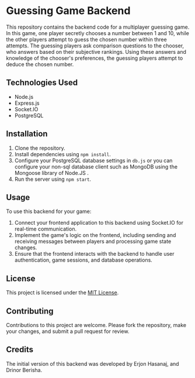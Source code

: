 # Guessing Game Backend

This repository contains the backend code for a multiplayer guessing game. In this game, one player secretly chooses a number between 1 and 10, while the other players attempt to guess the chosen number within three attempts. The guessing players ask comparison questions to the chooser, who answers based on their subjective rankings. Using these answers and knowledge of the chooser's preferences, the guessing players attempt to deduce the chosen number.

## Technologies Used

- Node.js
- Express.js
- Socket.IO
- PostgreSQL

## Installation

1. Clone the repository.
2. Install dependencies using `npm install`.
3. Configure your PostgreSQL database settings in `db.js` or you can configure your non-sql database client such as MongoDB using the Mongoose library of Node.JS .
4. Run the server using `npm start`.

## Usage

To use this backend for your game:

1. Connect your frontend application to this backend using Socket.IO for real-time communication.
2. Implement the game's logic on the frontend, including sending and receiving messages between players and processing game state changes.
3. Ensure that the frontend interacts with the backend to handle user authentication, game sessions, and database operations.

## License

This project is licensed under the [MIT License](LICENSE).

## Contributing

Contributions to this project are welcome. Please fork the repository, make your changes, and submit a pull request for review.

## Credits

The initial version of this backend was developed by Erjon Hasanaj, and Drinor Berisha.
